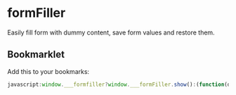 formFiller
==========

Easily fill form with dummy content, save form values and restore them.

Bookmarklet
-----------

Add this to your bookmarks:

```javascript
javascript:window.___formfiller?window.___formFiller.show():(function(d){var s = d.createElement('script');s.src = 'https://gist.github.com/raw/4529355/formfiller.js';d.getElementsByTagName('head')[0].appendChild(s)}(document))
```
